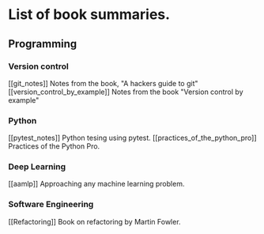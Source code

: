 # List of book summaries. 

## Programming
### Version control
[[git_notes]] Notes from the book, "A hackers guide to git"
[[version_control_by_example]] Notes from the book "Version control by example"

### Python
[[pytest_notes]] Python tesing using pytest.
[[practices_of_the_python_pro]] Practices of the Python Pro.

### Deep Learning
[[aamlp]] Approaching any machine learning problem.

### Software Engineering
[[Refactoring]] Book on refactoring by Martin Fowler.